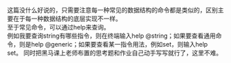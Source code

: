 这篇没什么好说的，只需要注意每一种常见的数据结构的命令都是类似的，区别主要在于每一种数据结构的底层实现不一样。   
至于常见命令，可以通过help来查询。  
例如我要查询string有哪些指令，则在终端输入help @string；如果要查看通用命令，则是help @generic；如果要查看某一指令用法，例如set，则输入help set。
同时把黑马课上老师布置的思考题和作业自己动手写写就行了，这里不难。
